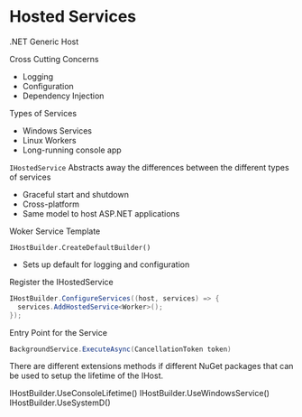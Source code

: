 # Hosted Services

.NET Generic Host

Cross Cutting Concerns
* Logging
* Configuration
* Dependency Injection

Types of Services
* Windows Services
* Linux Workers
* Long-running console app

`IHostedService` Abstracts away the differences between the different types of services

* Graceful start and shutdown
* Cross-platform
* Same model to host ASP.NET applications

Woker Service Template

`IHostBuilder.CreateDefaultBuilder()`
* Sets up default for logging and configuration


Register the IHostedService
```csharp
IHostBuilder.ConfigureServices((host, services) => {
  services.AddHostedService<Worker>();
});
```


Entry Point for the Service
```csharp
BackgroundService.ExecuteAsync(CancellationToken token)
```

There are different extensions methods if different NuGet packages that can be used to setup the lifetime of the IHost.

IHostBuilder.UseConsoleLifetime()
IHostBuilder.UseWindowsService()
IHostBuilder.UseSystemD()
